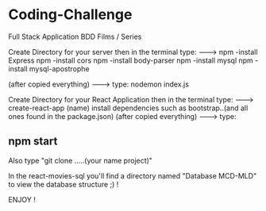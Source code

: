 # Coding-Challenge
Full Stack Application BDD Films / Series


Create Directory for your server then in the terminal type: --->
npm -install Express
npm -install cors
npm -install body-parser
npm -install mysql
npm -install mysql-apostrophe

(after copied everything) ---> type:
nodemon index.js


Create Directory for your React Application then in the terminal type: --->
create-react-app (name)
install dependencies such as bootstrap..(and all ones found in the package.json)
(after copied everything) ---> type:

npm start
-------------------------------------

Also  type "git clone .....(your name project)"

In the react-movies-sql you'll find a directory named "Database MCD-MLD" to view the database structure ;) !

ENJOY !
